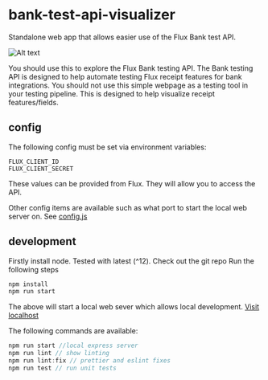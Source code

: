 # bank-test-api-visualizer
Standalone web app that allows easier use of the Flux Bank test API.

![Alt text](./screenshots/example.gif?raw=true "usage")

You should use this to explore the Flux Bank testing API. The Bank testing API is designed to help automate testing Flux receipt features for bank integrations. You should not use this simple webpage as a testing tool in your testing pipeline. This is designed to help visualize receipt features/fields.

## config

The following config must be set via environment variables:

```
FLUX_CLIENT_ID
FLUX_CLIENT_SECRET
```

These values can be provided from Flux. They will allow you to access the API.

Other config items are available such as what port to start the local web server on. See [config.js](./src/app/config/config.js)


## development

Firstly install node. Tested with latest (^12).
Check out the git repo
Run the following steps

```javascript
npm install
npm run start
```

The above will start a local web sever which allows local development. [Visit localhost](http://localhost:80/)

The following commands are available:

```javascript
npm run start //local express server
npm run lint // show linting
npm run lint:fix // prettier and eslint fixes
npm run test // run unit tests
```
